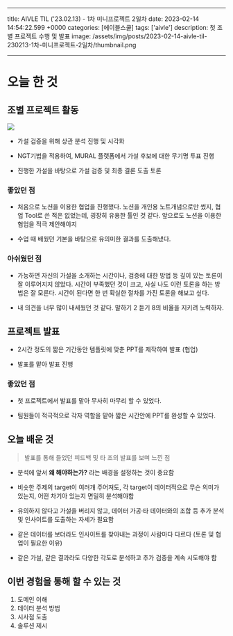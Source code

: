 

---
title: AIVLE TIL ('23.02.13) - 1차 미니프로젝트 2일차
date: 2023-02-14 14:54:22.599 +0000
categories: [에이블스쿨]
tags: ['aivle']
description: 첫 조별 프로젝트 수행 및 발표
image: /assets/img/posts/2023-02-14-aivle-til-230213-1차-미니프로젝트-2일차/thumbnail.png

---

# 오늘 한 것

## 조별 프로젝트 활동

![](/assets/img/posts/2023-02-14-aivle-til-230213-1차-미니프로젝트-2일차/img0.png)

- 가설 검증을 위해 상관 분석 진행 및 시각화

- NGT기법을 적용하여, MURAL 플랫폼에서 가설 후보에 대한 무기명 투표 진행

- 진행한 가설을 바탕으로 가설 검증 및 최종 결론 도출 토론

### 좋았던 점

- 처음으로 노션을 이용한 협업을 진행했다. 노션을 개인용 노트개념으로만 썼지, 협업 Tool로 쓴 적은 없었는데, 굉장히 유용한 툴인 것 같다. 앞으로도 노션을 이용한 협업을 적극 제안해야지

- 수업 때 배웠던 기본을 바탕으로 유의미한 결과를 도출해냈다.

### 아쉬웠던 점

- 가능하면 자신의 가설을 소개하는 시간이나, 검증에 대한 방법 등 깊이 있는 토론이 잘 이루어지지 않았다. 
시간이 부족했던 것이 크고, 사실 나도 이런 토론을 하는 방법은 잘 모른다. 
시간이 된다면 한 번 확실한 절차를 가진 토론을 해보고 싶다.

- 내 의견을 너무 많이 내세웠던 것 같다. 말하기 2 듣기 8의 비율을 지키려 노력하자.

## 프로젝트 발표

- 2시간 정도의 짧은 기간동안 템플릿에 맞춘 PPT를 제작하여 발표 (협업)

- 발표를 맡아 발표 진행

### 좋았던 점

- 첫 프로젝트에서 발표를 맡아 무사히 마무리 할 수 있었다.

- 팀원들이 적극적으로 각자 역할을 맡아 짧은 시간안에 PPT를 완성할 수 있었다.

## 오늘 배운 것

> 발표를 통해 들었던 피드백 및 타 조의 발표를 보며 느낀 점

- 분석에 앞서 **왜 해야하는가?** 라는 배경을 설정하는 것이 중요함

- 비슷한 주제의 target이 여러개 주어져도, 각 target이 데이터적으로 무슨 의미가 있는지, 어떤 차기아 있는지 면밀히 분석해야함

- 유의하지 않다고 가설을 버리지 않고, 데이터 가공·타 데이터와의 조합 등 추가 분석 및 인사이트를 도출하는 자세가 필요함

- 같은 데이터를 보더라도 인사이트를 찾아내는 과정이 사람마다 다르다 (토론 및 협업이 필요한 이유)

- 같은 가설, 같은 결과라도 다양한 각도로 분석하고 추가 검증을 계속 시도해야 함

## 이번 경험을 통해 할 수 있는 것

1. 도메인 이해
2. 데이터 분석 방법
3. 시사점 도출
4. 솔루션 제시



        